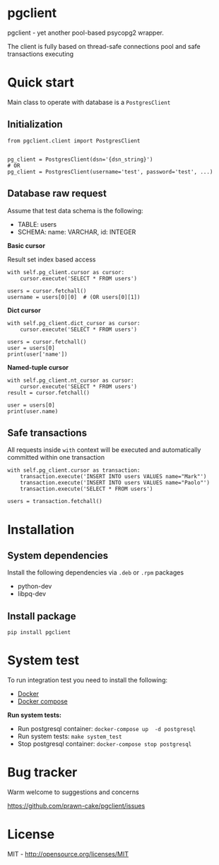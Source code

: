 pgclient
=============

pgclient - yet another pool-based psycopg2 wrapper. 

The client is fully based on thread-safe connections pool and safe transactions executing


Quick start
===========
Main class to operate with database is a `PostgresClient`


Initialization
--------------
    
    from pgclient.client import PostgresClient
    
    
    pg_client = PostgresClient(dsn='{dsn_string}')
    # OR
    pg_client = PostgresClient(username='test', password='test', ...)

Database raw request
--------------------
    
Assume that test data schema is the following:

* TABLE:    users
* SCHEMA:   name: VARCHAR, id: INTEGER
    
**Basic cursor**

Result set index based access

    with self.pg_client.cursor as cursor:
        cursor.execute('SELECT * FROM users')

    users = cursor.fetchall()
    username = users[0][0]  # (OR users[0][1])     
    
    
**Dict cursor**
    
    with self.pg_client.dict_cursor as cursor:
        cursor.execute('SELECT * FROM users')

    users = cursor.fetchall()
    user = users[0]
    print(user['name'])
        
        
**Named-tuple cursor**

    with self.pg_client.nt_cursor as cursor:
        cursor.execute('SELECT * FROM users')
    result = cursor.fetchall()
    
    user = users[0]
    print(user.name)

    
Safe transactions
-----------------

All requests inside `with` context will be executed and automatically committed within one transaction
    
    with self.pg_client.cursor as transaction:
        transaction.execute('INSERT INTO users VALUES name="Mark"')
        transaction.execute('INSERT INTO users VALUES name="Paolo"')
        transaction.execute('SELECT * FROM users')

    users = transaction.fetchall()
    

Installation
============
System dependencies
-------------------

Install the following dependencies via `.deb` or `.rpm` packages

* python-dev
* libpq-dev

Install package
---------------

    pip install pgclient


System test
===========
To run integration test you need to install the following:
 
* [Docker](https://www.docker.com/) 
* [Docker compose](https://docs.docker.com/compose/)


**Run system tests:**

* Run postgresql container: `docker-compose up  -d postgresql`
* Run system tests: `make system_test`
* Stop postgresql container: `docker-compose stop postgresql`


Bug tracker
===========

Warm welcome to suggestions and concerns

https://github.com/prawn-cake/pgclient/issues


License
=======

MIT - http://opensource.org/licenses/MIT
